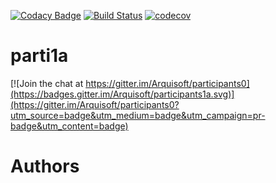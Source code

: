 [![Codacy Badge](https://api.codacy.com/project/badge/Grade/8538b6fe8c19496c9b65394be50bf830)](https://www.codacy.com/app/Arquisoft/parti1a?utm_source=github.com&amp;utm_medium=referral&amp;utm_content=Arquisoft/parti1a&amp;utm_campaign=Badge_Grade)
[![Build Status](https://travis-ci.org/Arquisoft/parti1a.svg?branch=master)](https://travis-ci.org/Arquisoft/parti1a)
[![codecov](https://codecov.io/gh/Arquisoft/parti1a/branch/master/graph/badge.svg)](https://codecov.io/gh/Arquisoft/parti1a)


# parti1a

[![Join the chat at https://gitter.im/Arquisoft/participants0](https://badges.gitter.im/Arquisoft/participants1a.svg)](https://gitter.im/Arquisoft/participants0?utm_source=badge&utm_medium=badge&utm_campaign=pr-badge&utm_content=badge)

# Authors
